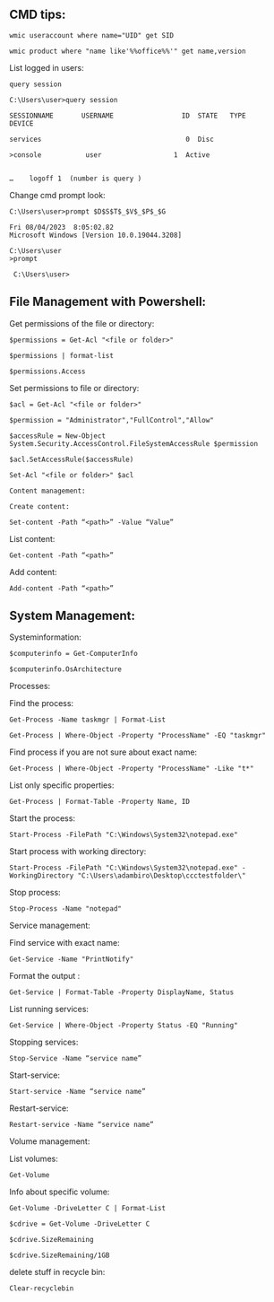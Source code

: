 ## CMD tips:

``` 
wmic useraccount where name="UID" get SID

wmic product where "name like'%%office%%'" get name,version
``````
 

List logged in users: 
```
query session
```

 

```
C:\Users\user>query session

SESSIONNAME       USERNAME                 ID  STATE   TYPE        DEVICE

services                                    0  Disc

>console           user                  1  Active


…    logoff 1  (number is query )
```

Change cmd prompt look:
 
```
C:\Users\user>prompt $D$S$T$_$V$_$P$_$G

Fri 08/04/2023  8:05:02.82
Microsoft Windows [Version 10.0.19044.3208]

C:\Users\user
>prompt

 C:\Users\user>

```

## File Management with Powershell:

Get permissions of the file or directory:
```
$permissions = Get-Acl "<file or folder>"

$permissions | format-list

$permissions.Access

``` 

Set permissions to file or directory:
``` 
$acl = Get-Acl "<file or folder>"

$permission = "Administrator","FullControl","Allow"

$accessRule = New-Object System.Security.AccessControl.FileSystemAccessRule $permission

$acl.SetAccessRule($accessRule)

Set-Acl "<file or folder>" $acl
``` 
```
Content management:

Create content:

Set-content -Path “<path>” -Value “Value”
```
List content:
```
Get-content -Path “<path>”
```
Add content:
```
Add-content -Path “<path>”
```


## System Management:


Systeminformation:

```
$computerinfo = Get-ComputerInfo

$computerinfo.OsArchitecture
```
 
Processes:
 
Find the process:
``` 
Get-Process -Name taskmgr | Format-List

Get-Process | Where-Object -Property "ProcessName" -EQ "taskmgr"
```
 
Find process if you are not sure about exact name:
```
Get-Process | Where-Object -Property "ProcessName" -Like "t*"
```

List only specific properties:
```
Get-Process | Format-Table -Property Name, ID
```

Start the process:
```
Start-Process -FilePath "C:\Windows\System32\notepad.exe"
```

Start process with working directory:
```
Start-Process -FilePath "C:\Windows\System32\notepad.exe" -WorkingDirectory "C:\Users\adambiro\Desktop\ccctestfolder\"
```

Stop process:
```
Stop-Process -Name "notepad"
```

Service management:

Find service with exact name:
``` 
Get-Service -Name "PrintNotify"
```

Format the output :
```
Get-Service | Format-Table -Property DisplayName, Status
```

List running services:
```
Get-Service | Where-Object -Property Status -EQ "Running"
```

Stopping services:
```
Stop-Service -Name “service name”
```

Start-service:
```
Start-service -Name “service name”
``` 

Restart-service:
```
Restart-service -Name “service name”
```
 
Volume management:

List volumes:
```
Get-Volume
```
 
Info about specific volume:

```
Get-Volume -DriveLetter C | Format-List

$cdrive = Get-Volume -DriveLetter C

$cdrive.SizeRemaining

$cdrive.SizeRemaining/1GB
```

delete stuff in recycle bin: 
```
Clear-recyclebin
```